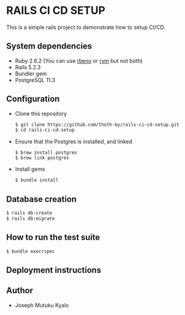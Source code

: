 # RAILS CI CD SETUP

This is a simple rails project to demonstrate how to setup CI/CD.

## System dependencies
  * Ruby 2.6.2 (You can use [rbenv](https://github.com/rbenv/rbenv) or [rvm](https://rvm.io/) but not both)
  * Rails 5.2.3
  * Bundler gem
  * PostgreSQL 11.3

## Configuration
  * Clone this repository
    ```zsh
    $ git clone https://github.com/thoth-ky/rails-ci-cd-setup.git
    $ cd rails-ci-cd-setup
    ```
  * Ensure that the Postgres is installed, and linked
    ```
    $ brew install postgres
    $ brew link postgres
    ```
  * Install gems
    ```zsh
    $ bundle install
    ```

## Database creation
  ```zsh
  $ rails db:create
  $ rails db:migrate
  ```

## How to run the test suite
  ```zsh
  $ bundle execrspec
  ```

## Deployment instructions
<!-- TODO: -->

## Author
  * Joseph Mutuku Kyalo


